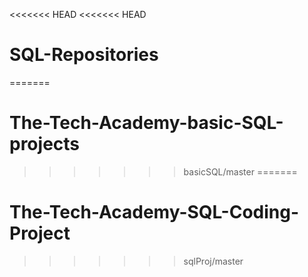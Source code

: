 <<<<<<< HEAD
<<<<<<< HEAD
# SQL-Repositories
=======
# The-Tech-Academy-basic-SQL-projects
>>>>>>> basicSQL/master
=======
# The-Tech-Academy-SQL-Coding-Project
>>>>>>> sqlProj/master

